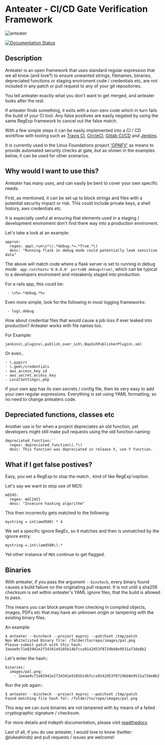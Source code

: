 # Anteater - CI/CD Gate Verification Framework

![anteater](http://i.imgur.com/BPvV3Gz.png)

[![Documentation Status](https://readthedocs.org/projects/anteater/badge/?version=latest)](http://anteater.readthedocs.io/en/latest/?badge=latest)

Description
-----------

Anteater is an open framework that uses standard regular expression that we all
know (and love?) to ensure unwanted strings, filenames, binaries, depreciated
functions or staging enviroment code / credentials etc, are not included in any
patch or pull request to any of your git repositories.

You tell anteater exactly what you don't want to get merged, and anteater looks
after the rest.

If anteater finds something, it exits with a non-zero code which in turn fails
the build of your CI tool. Any false positives are easily negated by using the
same RegExp framework to cancel out the false match.

With a few simple steps it can be easily implemented into a CI / CD workflow
with tooling such as [Travis CI](https://travis-ci.org/), [CircleCI](https://circleci.com/), [Gitlab CI/CD](https://about.gitlab.com/features/gitlab-ci-cd/) and [Jenkins](https://jenkins.io/).

It is currently used in the Linux Foundations project ['OPNFV'](https://opnfv.org)
as means to provide automated security checks at gate, but as shown in the
examples below, it can be used for other scenarios.

Why would I want to use this?
-----------------------------

Anteater has many uses, and can easily be bent to cover your own specific needs.

First, as mentioned, it can be set up to block strings and files with a
potential security impact or risk. This could include private keys, a shell
history, aws credentials etc.

It is especially useful at ensuring that elements used in a staging /
development enviroment don't find there way into a production enviroment.

Let's take a look at an example:

```
apprun:
  regex: app\.run\s*\(.*debug.*=.*True.*\)
  desc: "Running flask in debug mode could potentially leak sensitive data"
```

The above will match code where a flask server is set to running in debug mode
`` app.run(host='0.0.0.0' port=80 debug=true)``, which can be typical to a
developers enviroment and mistakenly staged into production.

For a rails app, this could be:

`` - \<%=.*debug.*%>``

Even more simple, look for the following in most logging frameworks:

`` - log\.debug``

How about credential files that would cause a job loss if ever leaked into
production? Anteater works with file names too.

For Example:

``jenkins\.plugins\.publish_over_ssh\.BapSshPublisherPlugin\.xml``

Or even..

```
- \.pypirc
- \.gem\/credentials
- aws_access_key_id
- aws_secret_access_key
- LocalSettings\.php
```

If your own app has its own secrets / config file, then its very easy to
add your own regular expressions. Everything is set using YAML formatting,
so no need to change anteaters code.

Depreciated functions, classes etc
----------------------------------

Another use is for when a project depreciates an old function, yet developers
might still make pull requests using the old function naming:

```
depreciated_function:``
  regex: depreciated_function\(.*\)
  desc: This function was depreciated in release X, use Y function.
```

What if I get false postives?
-----------------------------

Easy, you set a RegExp to stop the match , kind of like RegExp'ception.

Let's say we want to stop use of MD5:

```
md245:
  regex: md[245]
  desc: "Insecure hashing algorithm"
```

This then incorrectly gets matched to the following:

``mystring = int(amd500) * 4``

We set a specific ignore RegEx, so it matches and then is unmatched by the
ignore entry.

``mystring.=.int\(amd500\).*``

Yet other instance of ``MD5`` continue to get flagged.

Binaries
--------

With anteater, if you pass the argument ``--bincheck``, every binary found
causes a build failure on the originating pull request. It is not until a 
sha256 checksum is set within anteater's YAML ignore files, that the build is
allowed to pass.

This means you can block people from checking in compiled objects, images, PDFs
etc that may have an unknown origin or tampering with the existing binary files.

An example:

```
$ anteater --bincheck --project myproj --patchset /tmp/patch
Non Whitelisted Binary file: /folder/to/repo/images/pal.png
Please submit patch with this hash: 3aeae9c71e82942e2f34341e9185b14b7cca9142d53f8724bb8e9531a73de8b2
```
Let's enter the hash::
```
binaries:
  images/pal.png:
    - 3aeae9c71e82942e2f34341e9185b14b7cca9142d53f8724bb8e9531a73de8b2
```
Run the job again::
```
$ anteater --bincheck --project myproj --patchset /tmp/patch
Found matching file hash for: /folder/to/repo/images/pal.png
```

This way we can sure binaries are not tampered with by means of a failed
cryptographic signature / checksum.

For more details and indepth documentation, please visit [readthedocs](http://anteater.readthedocs.io/en/latest/)

Last of all, if you do use anteater, I would love to know (twitter: @lukeahinds)
and pull requests / issues are welcome!
